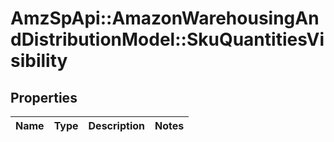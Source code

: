 # AmzSpApi::AmazonWarehousingAndDistributionModel::SkuQuantitiesVisibility

## Properties
Name | Type | Description | Notes
------------ | ------------- | ------------- | -------------

